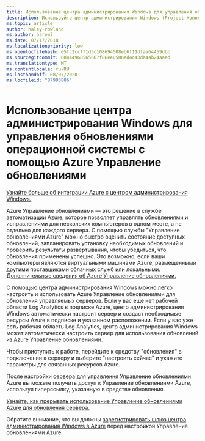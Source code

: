 ```yaml
---
title: Использование центра администрирования Windows для управления обновлениями операционной системы с помощью Azure Управление обновлениями
description: Используйте центр администрирования Windows (Project Хонолулу), чтобы настроить Azure Управление обновлениями для управления обновлениями ОС.
ms.topic: article
author: haley-rowland
ms.author: harowl
ms.date: 07/17/2018
ms.localizationpriority: low
ms.openlocfilehash: e5fc2ccff1d5c108694508eb6f11dfaa64459dbb
ms.sourcegitcommit: 68444968565667f86ee0586ed4c43da4ab24aaed
ms.translationtype: MT
ms.contentlocale: ru-RU
ms.lasthandoff: 08/07/2020
ms.locfileid: "87993886"
---
```

# <a name="use-windows-admin-center-to-manage-operating-system-updates-with-azure-update-management"></a>Использование центра администрирования Windows для управления обновлениями операционной системы с помощью Azure Управление обновлениями

[Узнайте больше об интеграции Azure с центром администрирования Windows.](./index.md)

Azure Управление обновлениями — это решение в службе автоматизации Azure, которое позволяет управлять обновлениями и исправлениями для нескольких компьютеров в одном месте, а не отдельно для каждого сервера. С помощью службы "Управление обновлениями Azure" можно быстро оценить состояние доступных обновлений, запланировать установку необходимых обновлений и проверить результаты развертывания, чтобы убедиться, что обновления применены успешно. Это возможно, если ваши компьютеры являются виртуальными машинами Azure, размещенными другими поставщиками облачных служб или локальными. [Дополнительные сведения об Azure Управление обновлениями.](/azure/automation/automation-update-management)

С помощью центра администрирования Windows можно легко настроить и использовать Azure Управление обновлениями для обновления управляемых серверов. Если у вас еще нет рабочей области Log Analytics в подписке Azure, центр администрирования Windows автоматически настроит сервер и создаст необходимые ресурсы Azure в подписке и указанном расположении. Если у вас уже есть рабочая область Log Analytics, центр администрирования Windows может автоматически настроить сервер для использования обновлений из Azure Управление обновлениями.

Чтобы приступить к работе, перейдите к средству "обновления" в подключении к серверу и выберите "настроить сейчас" и укажите параметры для связанных ресурсов Azure.

После настройки сервера для управления Управление обновлениями Azure вы можете получить доступ к Управление обновлениями Azure, используя гиперссылку, указанную в средстве обновления.

[Узнайте, как прерывать использование Управление обновлениями Azure для обновления сервера.](azure-monitor.md#disabling-monitoring)

Обратите внимание, что вы должны [зарегистрировать шлюз центра администрирования Windows в Azure](./azure-integration.md) перед настройкой Управление обновлениями Azure.